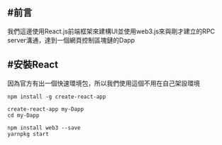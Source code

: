 ## #前言
我們這邊使用React.js前端框架來建構UI並使用web3.js來與剛才建立的RPC server溝通，達到一個網頁控制區塊鏈的Dapp


## #安裝React

因為官方有出一個快速環境包，所以我們使用這個不用在自己架設環境

```
npm install -g create-react-app

create-react-app my-Dapp
cd my-Dapp

npm install web3 --save
yarnpkg start

```


